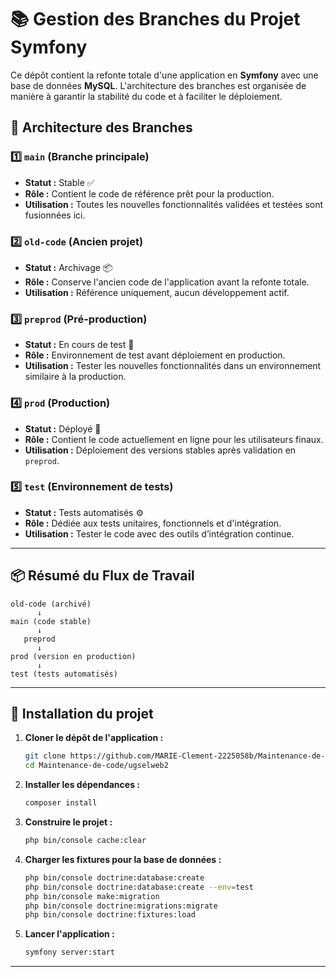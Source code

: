 # 📚 Gestion des Branches du Projet Symfony

Ce dépôt contient la refonte totale d'une application en **Symfony** avec une base de données **MySQL**. L'architecture des branches est organisée de manière à garantir la stabilité du code et à faciliter le déploiement.

## 🌳 **Architecture des Branches**

### 1️⃣ **`main`** (Branche principale)
- **Statut :** Stable ✅
- **Rôle :** Contient le code de référence prêt pour la production.
- **Utilisation :** Toutes les nouvelles fonctionnalités validées et testées sont fusionnées ici.

### 2️⃣ **`old-code`** (Ancien projet)
- **Statut :** Archivage 📦
- **Rôle :** Conserve l'ancien code de l'application avant la refonte totale.
- **Utilisation :** Référence uniquement, aucun développement actif.

### 3️⃣ **`preprod`** (Pré-production)
- **Statut :** En cours de test 🧪
- **Rôle :** Environnement de test avant déploiement en production.
- **Utilisation :** Tester les nouvelles fonctionnalités dans un environnement similaire à la production.

### 4️⃣ **`prod`** (Production)
- **Statut :** Déployé 🚀
- **Rôle :** Contient le code actuellement en ligne pour les utilisateurs finaux.
- **Utilisation :** Déploiement des versions stables après validation en `preprod`.

### 5️⃣ **`test`** (Environnement de tests)
- **Statut :** Tests automatisés ⚙️
- **Rôle :** Dédiée aux tests unitaires, fonctionnels et d'intégration.
- **Utilisation :** Tester le code avec des outils d’intégration continue.

---

## 📦 **Résumé du Flux de Travail**

```
old-code (archivé)
      ↓
main (code stable)
      ↓     
   preprod   
      ↓
prod (version en production)
      ↓
test (tests automatisés)
```


---

## 🚀 **Installation du projet**

1. **Cloner le dépôt de l'application :**
    ```bash
    git clone https://github.com/MARIE-Clement-2225058b/Maintenance-de-code.git
    cd Maintenance-de-code/ugselweb2
    ```

2. **Installer les dépendances :**
    ```bash
    composer install
    ```

3. **Construire le projet :**
    ```bash
    php bin/console cache:clear
    ```

4. **Charger les fixtures pour la base de données :**
    ```bash
    php bin/console doctrine:database:create
    php bin/console doctrine:database:create --env=test
    php bin/console make:migration
    php bin/console doctrine:migrations:migrate
    php bin/console doctrine:fixtures:load
    ```

5. **Lancer l'application :**
    ```bash
    symfony server:start
    ```

---

